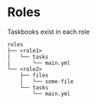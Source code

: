 # Roles

Taskbooks exist in each role


```
roles
├── <role1>
|   └── tasks
|       └── main.yml
└── <role2>
    ├── files
    |   └── some-file 
    └── tasks
        └── main.yml
```